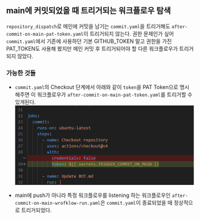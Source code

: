 ## main에 커밋되었을 때 트리거되는 워크플로우 탐색

`repository_dispatch`로 메인에 커밋을 남기는 `commit.yaml`을 트리거해도 `after-commit-on-main-pat-token.yaml`이 트리거되지 않는다. 
권한 문제인가 싶어 `commit.yaml`에서 기존에 사용하던 기본 GITHUB_TOKEN 말고 권한을 가진 PAT_TOKEN도 사용해 봤지만 메인 커밋 후 트리거되어야 할 다른 워크플로우가 트리거되지 않았다.

### 가능한 것들
- `commit.yaml`의 Checkout 단계에서 아래와 같이 `token`을 PAT Token으로 명시해주면 이 워크플로우가 `after-commit-on-main-pat-token.yaml`를 트리거할 수 있게된다.
![alt text](image.png)

- main에 push가 아니라 특정 워크플로우를 listening 하는 워크플로우인 `after-commit-on-main-wrofklow-run.yaml`은 `commit.yaml`이 종료되었을 때 정상적으로 트리거되었다.
